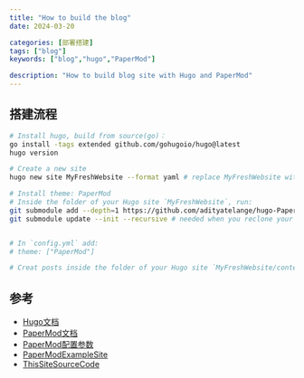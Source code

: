 ```yaml
---
title: "How to build the blog"
date: 2024-03-20

categories: [部署搭建]
tags: ["blog"]
keywords: ["blog","hugo","PaperMod"]

description: "How to build blog site with Hugo and PaperMod"
---
```


## 搭建流程
```sh
# Install hugo, build from source(go)：
go install -tags extended github.com/gohugoio/hugo@latest
hugo version

# Create a new site
hugo new site MyFreshWebsite --format yaml # replace MyFreshWebsite with name of your website

# Install theme: PaperMod
# Inside the folder of your Hugo site `MyFreshWebsite`, run:
git submodule add --depth=1 https://github.com/adityatelange/hugo-PaperMod.git themes/PaperMod
git submodule update --init --recursive # needed when you reclone your repo (submodules may not get cloned automatically)


# In `config.yml` add:
# theme: ["PaperMod"]

# Creat posts inside the folder of your Hugo site `MyFreshWebsite/content/`

```

## 参考
- [Hugo文档](https://gohugo.io/installation/)
- [PaperMod文档](https://adityatelange.github.io/hugo-PaperMod/)
- [PaperMod配置参数](https://adityatelange.github.io/hugo-PaperMod/posts/papermod/papermod-variables/)
- [PaperModExampleSite](https://github.com/adityatelange/hugo-PaperMod/tree/exampleSite)
- [ThisSiteSourceCode](https://github.com/BugsGuru/BugsGuru.github.io)

